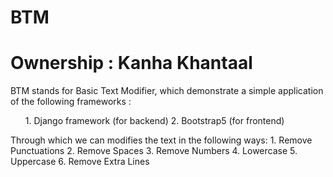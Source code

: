 # BTM
 <h1>
Ownership : Kanha Khantaal
</h1>
BTM stands for Basic Text Modifier, which demonstrate a simple application of the following frameworks :
<ul>
   1. Django framework (for backend)
   2. Bootstrap5 (for frontend)
</ul>
Through which we can modifies the text in the following ways:
   1. Remove Punctuations
   2. Remove Spaces
   3. Remove Numbers
   4. Lowercase
   5. Uppercase
   6. Remove Extra Lines


